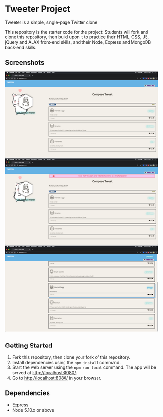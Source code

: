 # Tweeter Project

Tweeter is a simple, single-page Twitter clone.

This repository is the starter code for the project: Students will fork and clone this repository, then build upon it to practice their HTML, CSS, JS, jQuery and AJAX front-end skills, and their Node, Express and MongoDB back-end skills.
## Screenshots

!["Tweeter Home Page"](https://github.com/Angel-Ho221/tweeter/blob/master/docs/HomePage.png?raw=true)
!["Characters limit"](https://github.com/Angel-Ho221/tweeter/blob/master/docs/Char-limit.png?raw=true)
!["People's Tweet"](https://github.com/Angel-Ho221/tweeter/blob/master/docs/PeopleTweeting.png?raw=true)
## Getting Started

1. Fork this repository, then clone your fork of this repository.
2. Install dependencies using the `npm install` command.
3. Start the web server using the `npm run local` command. The app will be served at <http://localhost:8080/>.
4. Go to <http://localhost:8080/> in your browser.

## Dependencies

- Express
- Node 5.10.x or above
